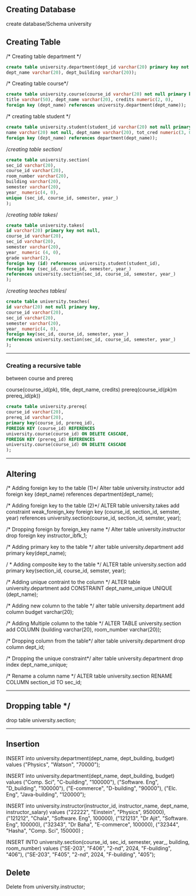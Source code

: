 ## Creating Database

create database/Schema university

## Creating Table
/* Creating table department */
```sql
create table university.department(dept_id varchar(20) primary key not null, 
dept_name varchar(20), dept_building varchar(20));
```

/* Creating table course*/
```sql
create table university.course(course_id varchar(20) not null primary key, 
title varchar(50), dept_name varchar(20), credits numeric(2, 0),
foreign key (dept_name) references university.department(dept_name));
```

/* creating table student */
```sql
create table university.student(student_id varchar(20) not null primary key,
name varchar(20) not null, dept_name varchar(20), tot_cred numeric(3, 0),
foreign key (dept_name) references department(dept_name));
```

/*creating table section*/
```sql
create table university.section(
sec_id varchar(20),
course_id varchar(20),
room_number varchar(20),
building varchar(20),
semester varchar(20),
year_ numeric(4, 0),
unique (sec_id, course_id, semester, year_)
);
```

/*creating  table takes*/
```sql
create table university.takes(
id varchar(20) primary key not null,
course_id varchar(20),
sec_id varchar(20),
semester varchar(20),
year_ numeric (4, 0),
grade varchar(2),
foreign key (id) references university.student(student_id),
foreign key (sec_id, course_id, semester, year_) 
references university.section(sec_id, course_id, semester, year_)
);
```

/*creating teaches tables*/
```sql
create table university.teaches(
id varchar(20) not null primary key,
course_id varchar(20),
sec_id varchar(20), 
semester varchar(20),
year_ numeric(4, 0),
foreign key(sec_id, course_id, semester, year_) 
references university.section(sec_id, course_id, semester, year_)
);
```

---

### Creating a recursive table
between course and prereq

course(course_id(pk), title, dept_name, credits)
prereq(course_id(pk)m prereq_id(pk))

```sql
create table university.prereq(
course_id varchar(20),
prereq_id varchar(20),
primary key(course_id, prereq_id),
FOREIGN KEY (course_id) REFERENCES 
university.course(course_id) ON DELETE CASCADE,
FOREIGN KEY (prereq_id) REFERENCES 
university.course(course_id) ON DELETE CASCADE
);
```

---

## Altering
/* Adding foreign key to the table  (1)*/
Alter table university.instructor
add foreign key (dept_name) 
references department(dept_name);

/* Adding foreign key to the table  (2)*/
ALTER table university.takes 
add constraint weak_foreign_key 
foreign key (course_id, section_id, semster, year) 
references university.section(course_id, section_id, semster, year);

/* Dropping foreign by foreign_key name */
Alter table university.instructor 
drop foreign key instructor_ibfk_1;

/* Adding primary key to the table */
alter table university.department add primary key(dept_name);

/ * Adding composite key to the table */
ALTER table university.section 
add primary key(section_id, course_id, semster, year);

/* Adding unique contraint to the column  */
ALTER table university.department 
add CONSTRAINT dept_name_unique UNIQUE (dept_name);

/* Adding new column to the table */
alter table university.department add column budget varchar(20);

/* Adding Multiple column to the table */
ALTER TABLE university.section add COLUMN (building varchar(20), room_number varchar(20));

/* Dropping column from the table*/
alter table university.department drop column dept_id;

/* Dropping the unique constraint*/
alter table university.department drop index dept_name_unique;

/* Rename a column name */
ALTER table university.section RENAME COLUMN section_id TO sec_id; 

---

## Dropping table */
drop table university.section;

---

## Insertion 

INSERT into university.department(dept_name, dept_building, budget) 
values ("Physics", "Watson", "70000");

INSERT into university.department(dept_name, dept_building, budget) 
values
("Comp. Sci", "C-building", "100000"),
("Software. Eng", "D_building", "100000"),
("E-commerce", "D-building", "90000"),
("Elc. Eng", "Java-building", "120000");

INSERT into university.instructor(instructor_id, instructor_name, dept_name, instructor_salary) 
values
("22222", "Einstein", "Physics", 950000), 
("121212", "Chala", "Software. Eng", 100000),
("121213", "Dr Ajit", "Software. Eng", 100000),
("32343", "Dr Baha", "E-commerce", 100000), 
("32344", "Hasha", "Comp. Sci", 150000)
;


INSERT INTO university.section(course_id, sec_id, semester, year_, building, room_number) 
values ("SE-203", "F406", "2-nd", 2024, "F-building", "406"),
 ("SE-203", "F405", "2-nd", 2024, "F-building", "405");

## Delete
Delete from university.instructor;